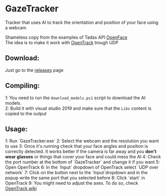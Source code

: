 # GazeTracker
Tracker that uses AI to track the orientation and position of your face using a webcam

Shameless copy from the examples of Tadas API [OpenFace](https://github.com/TadasBaltrusaitis/OpenFace)  
The idea is to make it work with [OpenTrack](https://github.com/opentrack/opentrack) trough UDP

## Download:
 Just go to the [releases](../../releases) page
 
## Compiling:

1: You need to run the `download_models.ps1` script to download the AI models.  
2: Build it with visual studio 2019 and make sure that the `Libs` content is copied to the output

## Usage:

1: Run ´GazeTracker.exe´
2: Select the webcam and the resolution you want to use
3: Once it's running check that your face angles and position is correctly detected. It works better if the camera is far away and you **don't wear glasses** or things that cover your face and could mess the AI
4: Check the port number at the bottom of ´GazeTracker´ and change it if you want
5: Open OpenTrack
6: In the ´Input´ dropdown of OpenTrack select ´UDP over network´
7: Click on the button next to the ´Input´dropdown and in the popup write the same port that you selected before
8: Click ´start´ in OpenTrack
9: You might need to adjust the axes. To do so, check [OpenTrack wiki](https://github.com/opentrack/opentrack/wiki)
